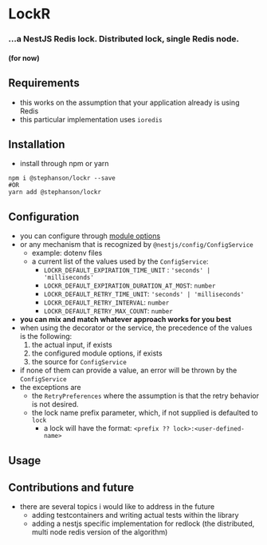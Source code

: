 # LockR

### ...a NestJS Redis lock. Distributed lock, single Redis node.

#### (for now)

## Requirements

- this works on the assumption that your application already is using Redis
- this particular implementation uses `ioredis`

## Installation

- install through npm or yarn

```
npm i @stephanson/lockr --save
#OR
yarn add @stephanson/lockr
```

## Configuration

- you can configure through [module options](lib/src/interfaces/module/module-options.interface.ts)
- or any mechanism that is recognized by `@nestjs/config/ConfigService`
    - example: dotenv files
    - a current list of the values used by the `ConfigService`:
        - `LOCKR_DEFAULT_EXPIRATION_TIME_UNIT` : `'seconds' | 'milliseconds'`
        - `LOCKR_DEFAULT_EXPIRATION_DURATION_AT_MOST`: `number`
        - `LOCKR_DEFAULT_RETRY_TIME_UNIT`: `'seconds' | 'milliseconds'`
        - `LOCKR_DEFAULT_RETRY_INTERVAL`: `number`
        - `LOCKR_DEFAULT_RETRY_MAX_COUNT`: `number`
- **you can mix and match whatever approach works for you best**
- when using the decorator or the service, the precedence of the values is the following:
    1. the actual input, if exists
    2. the configured module options, if exists
    3. the source for `ConfigService`
- if none of them can provide a value, an error will be thrown by the `ConfigService`
- the exceptions are
    - the `RetryPreferences` where the assumption is that the retry behavior is not desired.
    - the lock name prefix parameter, which, if not supplied is defaulted to `lock`
        - a lock will have the format: `<prefix ?? lock>:<user-defined-name>`

## Usage

## Contributions and future

- there are several topics i would like to address in the future
    - adding testcontainers and writing actual tests within the library
    - adding a nestjs specific implementation for redlock (the distributed, multi node redis version of the algorithm)